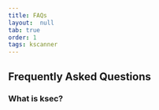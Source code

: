 ```yaml
---
title: FAQs
layout:  null
tab: true
order: 1
tags: kscanner
---
```

## Frequently Asked Questions
### What is ksec?
